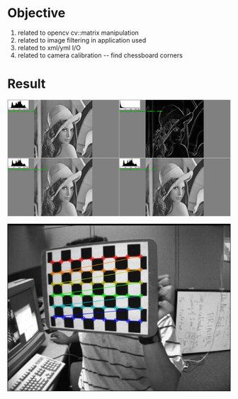 # Objective #
1. related to opencv cv::matrix manipulation
2. related to image filtering in application used
3. related to xml/yml I/O
4. related to camera calibration -- find chessboard corners

# Result #
![filtering](https://raw.githubusercontent.com/DC-Cheng/computer_vision/master/db/lena-cmp.png)

![find_chess_board](https://raw.githubusercontent.com/DC-Cheng/computer_vision/master/db/_1_result.jpg)
